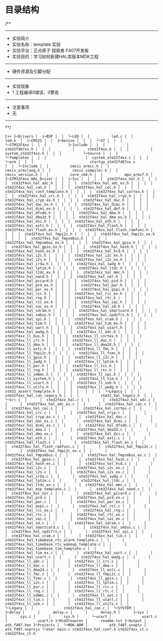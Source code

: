 # 目录结构

/**
*******************************************************************************
 * 实验简介
 * 实验名称：template 实验
 * 实验平台：正点原子 探索者 F407开发板
 * 实验目的：学习如何新建HAL库版本MDK工程
*******************************************************************************
 * 硬件资源及引脚分配
*******************************************************************************
 * 实验现象
 * 1 工程编译0错误，0警告
*******************************************************************************
 * 注意事项
 * 无
*******************************************************************************
 **/

`C++
├─Drivers
│  ├─BSP
│  │  └─LED
│  │          led.c
│  │          led.h 
│  ├─CMSIS
│  │  ├─Device
│  │  │  └─ST
│  │  │      └─STM32F4xx
│  │  │          ├─Include
│  │  │          │      stm32f407xx.h
│  │  │          │      stm32f4xx.h
│  │  │          │      system_stm32f4xx.h
│  │  │          └─Source
│  │  │              └─Templates
│  │  │                  │  system_stm32f4xx.c
│  │  │                  └─arm
│  │  │                          startup_stm32f407xx.s                 
│  │  └─Include
│  │          cmsis_armcc.h
│  │          cmsis_armclang.h
│  │          cmsis_compiler.h
│  │          cmsis_version.h
│  │          core_cm4.h
│  │          mpu_armv7.h
│  ├─STM32F4xx_HAL_Driver
│  │  ├─Inc
│  │  │  │  stm32f4xx_hal.h
│  │  │  │  stm32f4xx_hal_adc.h
│  │  │  │  stm32f4xx_hal_adc_ex.h
│  │  │  │  stm32f4xx_hal_can.h
│  │  │  │  stm32f4xx_hal_cec.h
│  │  │  │  stm32f4xx_hal_conf_template.h
│  │  │  │  stm32f4xx_hal_cortex.h
│  │  │  │  stm32f4xx_hal_crc.h
│  │  │  │  stm32f4xx_hal_cryp.h
│  │  │  │  stm32f4xx_hal_cryp_ex.h
│  │  │  │  stm32f4xx_hal_dac.h
│  │  │  │  stm32f4xx_hal_dac_ex.h
│  │  │  │  stm32f4xx_hal_dcmi.h
│  │  │  │  stm32f4xx_hal_dcmi_ex.h
│  │  │  │  stm32f4xx_hal_def.h
│  │  │  │  stm32f4xx_hal_dfsdm.h
│  │  │  │  stm32f4xx_hal_dma.h
│  │  │  │  stm32f4xx_hal_dma2d.h
│  │  │  │  stm32f4xx_hal_dma_ex.h
│  │  │  │  stm32f4xx_hal_dsi.h
│  │  │  │  stm32f4xx_hal_eth.h
│  │  │  │  stm32f4xx_hal_exti.h
│  │  │  │  stm32f4xx_hal_flash.h
│  │  │  │  stm32f4xx_hal_flash_ex.h
│  │  │  │  stm32f4xx_hal_flash_ramfunc.h
│  │  │  │  stm32f4xx_hal_fmpi2c.h
│  │  │  │  stm32f4xx_hal_fmpi2c_ex.h
│  │  │  │  stm32f4xx_hal_fmpsmbus.h
│  │  │  │  stm32f4xx_hal_fmpsmbus_ex.h
│  │  │  │  stm32f4xx_hal_gpio.h
│  │  │  │  stm32f4xx_hal_gpio_ex.h
│  │  │  │  stm32f4xx_hal_hash.h
│  │  │  │  stm32f4xx_hal_hash_ex.h
│  │  │  │  stm32f4xx_hal_hcd.h
│  │  │  │  stm32f4xx_hal_i2c.h
│  │  │  │  stm32f4xx_hal_i2c_ex.h
│  │  │  │  stm32f4xx_hal_i2s.h
│  │  │  │  stm32f4xx_hal_i2s_ex.h
│  │  │  │  stm32f4xx_hal_irda.h
│  │  │  │  stm32f4xx_hal_iwdg.h
│  │  │  │  stm32f4xx_hal_lptim.h
│  │  │  │  stm32f4xx_hal_ltdc.h
│  │  │  │  stm32f4xx_hal_ltdc_ex.h
│  │  │  │  stm32f4xx_hal_mmc.h
│  │  │  │  stm32f4xx_hal_nand.h
│  │  │  │  stm32f4xx_hal_nor.h
│  │  │  │  stm32f4xx_hal_pccard.h
│  │  │  │  stm32f4xx_hal_pcd.h
│  │  │  │  stm32f4xx_hal_pcd_ex.h
│  │  │  │  stm32f4xx_hal_pwr.h
│  │  │  │  stm32f4xx_hal_pwr_ex.h
│  │  │  │  stm32f4xx_hal_qspi.h
│  │  │  │  stm32f4xx_hal_rcc.h
│  │  │  │  stm32f4xx_hal_rcc_ex.h
│  │  │  │  stm32f4xx_hal_rng.h
│  │  │  │  stm32f4xx_hal_rtc.h
│  │  │  │  stm32f4xx_hal_rtc_ex.h
│  │  │  │  stm32f4xx_hal_sai.h
│  │  │  │  stm32f4xx_hal_sai_ex.h
│  │  │  │  stm32f4xx_hal_sd.h
│  │  │  │  stm32f4xx_hal_sdram.h
│  │  │  │  stm32f4xx_hal_smartcard.h
│  │  │  │  stm32f4xx_hal_smbus.h
│  │  │  │  stm32f4xx_hal_spdifrx.h
│  │  │  │  stm32f4xx_hal_spi.h
│  │  │  │  stm32f4xx_hal_sram.h
│  │  │  │  stm32f4xx_hal_tim.h
│  │  │  │  stm32f4xx_hal_tim_ex.h
│  │  │  │  stm32f4xx_hal_uart.h
│  │  │  │  stm32f4xx_hal_usart.h
│  │  │  │  stm32f4xx_hal_wwdg.h
│  │  │  │  stm32f4xx_ll_adc.h
│  │  │  │  stm32f4xx_ll_bus.h
│  │  │  │  stm32f4xx_ll_cortex.h
│  │  │  │  stm32f4xx_ll_crc.h
│  │  │  │  stm32f4xx_ll_dac.h
│  │  │  │  stm32f4xx_ll_dma.h
│  │  │  │  stm32f4xx_ll_dma2d.h
│  │  │  │  stm32f4xx_ll_exti.h
│  │  │  │  stm32f4xx_ll_fmc.h
│  │  │  │  stm32f4xx_ll_fmpi2c.h
│  │  │  │  stm32f4xx_ll_fsmc.h
│  │  │  │  stm32f4xx_ll_gpio.h
│  │  │  │  stm32f4xx_ll_i2c.h
│  │  │  │  stm32f4xx_ll_iwdg.h
│  │  │  │  stm32f4xx_ll_lptim.h
│  │  │  │  stm32f4xx_ll_pwr.h
│  │  │  │  stm32f4xx_ll_rcc.h
│  │  │  │  stm32f4xx_ll_rng.h
│  │  │  │  stm32f4xx_ll_rtc.h
│  │  │  │  stm32f4xx_ll_sdmmc.h
│  │  │  │  stm32f4xx_ll_spi.h
│  │  │  │  stm32f4xx_ll_system.h
│  │  │  │  stm32f4xx_ll_tim.h
│  │  │  │  stm32f4xx_ll_usart.h
│  │  │  │  stm32f4xx_ll_usb.h
│  │  │  │  stm32f4xx_ll_utils.h
│  │  │  │  stm32f4xx_ll_wwdg.h
│  │  │  │  stm32_assert_template.h
│  │  │  │  
│  │  │  └─Legacy
│  │  │          stm32f4xx_hal_can_legacy.h
│  │  │          stm32_hal_legacy.h 
│  │  └─Src
│  │      │  stm32f4xx_hal.c
│  │      │  stm32f4xx_hal_adc.c
│  │      │  stm32f4xx_hal_adc_ex.c
│  │      │  stm32f4xx_hal_can.c
│  │      │  stm32f4xx_hal_cec.c
│  │      │  stm32f4xx_hal_cortex.c
│  │      │  stm32f4xx_hal_crc.c
│  │      │  stm32f4xx_hal_cryp.c
│  │      │  stm32f4xx_hal_cryp_ex.c
│  │      │  stm32f4xx_hal_dac.c
│  │      │  stm32f4xx_hal_dac_ex.c
│  │      │  stm32f4xx_hal_dcmi.c
│  │      │  stm32f4xx_hal_dcmi_ex.c
│  │      │  stm32f4xx_hal_dfsdm.c
│  │      │  stm32f4xx_hal_dma.c
│  │      │  stm32f4xx_hal_dma2d.c
│  │      │  stm32f4xx_hal_dma_ex.c
│  │      │  stm32f4xx_hal_dsi.c
│  │      │  stm32f4xx_hal_eth.c
│  │      │  stm32f4xx_hal_exti.c
│  │      │  stm32f4xx_hal_flash.c
│  │      │  stm32f4xx_hal_flash_ex.c
│  │      │  stm32f4xx_hal_flash_ramfunc.c
│  │      │  stm32f4xx_hal_fmpi2c.c
│  │      │  stm32f4xx_hal_fmpi2c_ex.c
│  │      │  stm32f4xx_hal_fmpsmbus.c
│  │      │  stm32f4xx_hal_fmpsmbus_ex.c
│  │      │  stm32f4xx_hal_gpio.c
│  │      │  stm32f4xx_hal_hash.c
│  │      │  stm32f4xx_hal_hash_ex.c
│  │      │  stm32f4xx_hal_hcd.c
│  │      │  stm32f4xx_hal_i2c.c
│  │      │  stm32f4xx_hal_i2c_ex.c
│  │      │  stm32f4xx_hal_i2s.c
│  │      │  stm32f4xx_hal_i2s_ex.c
│  │      │  stm32f4xx_hal_irda.c
│  │      │  stm32f4xx_hal_iwdg.c
│  │      │  stm32f4xx_hal_lptim.c
│  │      │  stm32f4xx_hal_ltdc.c
│  │      │  stm32f4xx_hal_ltdc_ex.c
│  │      │  stm32f4xx_hal_mmc.c
│  │      │  stm32f4xx_hal_msp_template.c
│  │      │  stm32f4xx_hal_nand.c
│  │      │  stm32f4xx_hal_nor.c
│  │      │  stm32f4xx_hal_pccard.c
│  │      │  stm32f4xx_hal_pcd.c
│  │      │  stm32f4xx_hal_pcd_ex.c
│  │      │  stm32f4xx_hal_pwr.c
│  │      │  stm32f4xx_hal_pwr_ex.c
│  │      │  stm32f4xx_hal_qspi.c
│  │      │  stm32f4xx_hal_rcc.c
│  │      │  stm32f4xx_hal_rcc_ex.c
│  │      │  stm32f4xx_hal_rng.c
│  │      │  stm32f4xx_hal_rtc.c
│  │      │  stm32f4xx_hal_rtc_ex.c
│  │      │  stm32f4xx_hal_sai.c
│  │      │  stm32f4xx_hal_sai_ex.c
│  │      │  stm32f4xx_hal_sd.c
│  │      │  stm32f4xx_hal_sdram.c
│  │      │  stm32f4xx_hal_smartcard.c
│  │      │  stm32f4xx_hal_smbus.c
│  │      │  stm32f4xx_hal_spdifrx.c
│  │      │  stm32f4xx_hal_spi.c
│  │      │  stm32f4xx_hal_sram.c
│  │      │  stm32f4xx_hal_tim.c
│  │      │  stm32f4xx_hal_timebase_rtc_alarm_template.c
│  │      │  stm32f4xx_hal_timebase_rtc_wakeup_template.c
│  │      │  stm32f4xx_hal_timebase_tim_template.c
│  │      │  stm32f4xx_hal_tim_ex.c
│  │      │  stm32f4xx_hal_uart.c
│  │      │  stm32f4xx_hal_usart.c
│  │      │  stm32f4xx_hal_wwdg.c
│  │      │  stm32f4xx_ll_adc.c
│  │      │  stm32f4xx_ll_crc.c
│  │      │  stm32f4xx_ll_dac.c
│  │      │  stm32f4xx_ll_dma.c
│  │      │  stm32f4xx_ll_dma2d.c
│  │      │  stm32f4xx_ll_exti.c
│  │      │  stm32f4xx_ll_fmc.c
│  │      │  stm32f4xx_ll_fmpi2c.c
│  │      │  stm32f4xx_ll_fsmc.c
│  │      │  stm32f4xx_ll_gpio.c
│  │      │  stm32f4xx_ll_i2c.c
│  │      │  stm32f4xx_ll_lptim.c
│  │      │  stm32f4xx_ll_pwr.c
│  │      │  stm32f4xx_ll_rcc.c
│  │      │  stm32f4xx_ll_rng.c
│  │      │  stm32f4xx_ll_rtc.c
│  │      │  stm32f4xx_ll_sdmmc.c
│  │      │  stm32f4xx_ll_spi.c
│  │      │  stm32f4xx_ll_tim.c
│  │      │  stm32f4xx_ll_usart.c
│  │      │  stm32f4xx_ll_usb.c
│  │      │  stm32f4xx_ll_utils.c
│  │      └─Legacy
│  │              stm32f4xx_hal_can.c
│  └─SYSTEM
│      ├─delay
│      │      delay.c
│      │      delay.h
│      ├─sys
│      │      sys.c
│      │      sys.h
│      └─usart
│              usart.c
│              usart.h
├─Middlewares
│      readme.txt
├─Output
│      atk_f407.hex
├─Projects
│  └─MDK-ARM
│          atk_f407.uvoptx
│          atk_f407.uvprojx
└─User
        main.c
        stm32f4xx_hal_conf.h
        stm32f4xx_it.c
        stm32f4xx_it.h
`